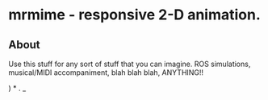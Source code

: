 # mrmime - responsive 2-D animation.
## About
Use this stuff for any sort of stuff that you can imagine.
ROS simulations, musical/MIDI accompaniment, blah blah blah, ANYTHING!!


  ) * . _
